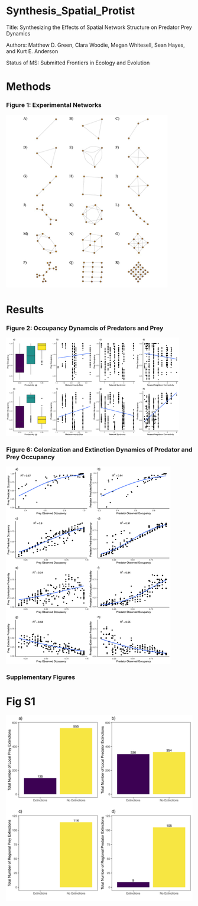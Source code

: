 # Synthesis_Spatial_Protist

Title: Synthesizing the Effects of Spatial Network Structure on Predator Prey Dynamics

Authors: Matthew D. Green, Clara Woodie, Megan Whitesell, Sean Hayes, and Kurt E. Anderson

Status of MS: Submitted Frontiers in Ecology and Evolution

# Methods

### Figure 1: Experimental Networks
![](Figs/Fig1.png)


# Results

### Figure 2: Occupancy Dynamcis of Predators and Prey
![](Figs/Fig2.png)

### Figure 6: Colonization and Extinction Dynamics of Predator and Prey Occupancy
![](Figs/Fig6..png)

### Supplementary Figures

# Fig S1
![](Figs/FigS1.png)

